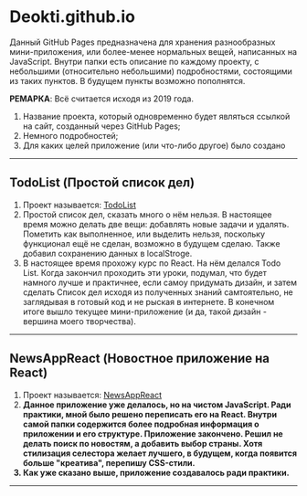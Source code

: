 # Deokti.github.io

Данный GitHub Pages предназначена для хранения разнообразных мини-приложения, или более-менее нормальных вещей, написанных на JavaScript. Внутри папки есть описание по каждому проекту, с небольшими (относительно небольшими) подробностями, состоящими из таких пунктов. В будущем пункты возможно пополнятся. 

<strong>РЕМАРКА</strong>: Всё считается исходя из 2019 года. 

<ol>
  <li>Название проекта, который одновременно будет являться ссылкой на сайт, созданный через GitHub Pages; </li>
  <li>Немного подробностей;</li>
  <li>Для каких целей приложение (или что-либо другое) было создано</li>
</ol>  

<hr>

<h2>TodoList (Простой список дел)</h2>
<ol>
    <li>Проект называется: <a href="https://deokti.github.io/JavaScript/React/TodoList/build/" target="_blank">TodoList</a></li>
    <li>Простой список дел, сказать много о нём нельзя. В настоящее время можно делать две вещи: добавлять новые задачи и удалять. Пометить как выполненное, или выделить нельзя, поскольку функционал ещё не сделан, возможно в будущем сделаю. Также добавил сохранению данных в localStroge.</li>
    <li>В настоящее время прохожу курс по React. На нём делался Todo List. Когда закончил проходить эти уроки, подумал, что будет намного лучше и практичнее, если самоу придумать дизайн, и затем сделать Список дел исходя из полученных знаний самтоятельно, не заглядывая в готовый код и не рыская в интернете. В конечном итоге вышло текущее мини-приложение (и да, такой дизайн - вершина моего творчества).</li>
</ol>

<hr>

<h2>NewsAppReact (Новостное приложение на React)</h2>
<ol>
    <li>Проект называется: <a href="https://deokti.github.io/JavaScript/React/NewsAppReact/build/" target="_blank">NewsAppReact</a></li>
    <li><b>Данное приложение уже делалось, но на чистом JavaScript. Ради практики, мной было решено переписать его на React. Внутри самой папки содержится более подробная информация о приложении и его структуре. Приложение закончено. Решил не делать поиск по новостям, а добавить выбор страны. Хотя стилизация селестора желает лучшего, в будущем, когда появится больше "креатива", перепишу CSS-стили. </li>
    <li>Как уже сказано выше, приложение создавалось ради практики.</li>
</ol>

<hr>
